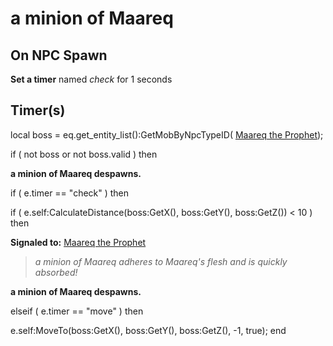 # a minion of Maareq
## On NPC Spawn



**Set a timer** named *check* for 1 seconds
## Timer(s)



local boss = eq.get_entity_list():GetMobByNpcTypeID( [Maareq the Prophet](/npc/207004)); 

if ( not boss or not boss.valid ) then


**a minion of Maareq despawns.**



if ( e.timer == "check" ) then


if ( e.self:CalculateDistance(boss:GetX(), boss:GetY(), boss:GetZ()) < 10 ) then



**Signaled to:**  [Maareq the Prophet](/npc/207004)



>*a minion of Maareq adheres to Maareq's flesh and is quickly absorbed!*



**a minion of Maareq despawns.**





elseif ( e.timer == "move" ) then


e.self:MoveTo(boss:GetX(), boss:GetY(), boss:GetZ(), -1, true);
end